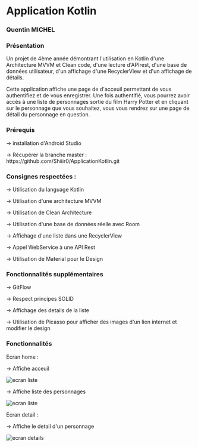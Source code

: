 # Application Kotlin


### Quentin MICHEL


### Présentation

<p> Un projet de 4ème année démontrant l'utilisation en Kotlin d'une Architecture MVVM et Clean code, d'une lecture d'APIrest, d'une base de données utilisateur, d'un affichage d'une RecyclerView et d'un affichage de détails. </p>
<p> Cette application affiche une page de d'acceuil permettant de vous authentifiez et de vous enregistrer. Une fois authentifié, vous pourrez avoir accès à une liste de personnages sortie du film Harry Potter et en cliquant sur le personnage que vous souhaitez, vous vous rendrez sur une page de détail du personnage en question.</p>

### Prérequis

<p> -> installation d'Android Studio</p>
<p> -> Récupérer la branche master : https://github.com/Shiiir0/ApplicationKotlin.git </p>

### Consignes respectées : 

<p> -> Utilisation du language Kotlin </p>
<p> -> Utilisation d'une architecture MVVM </p>
<p> -> Utilisation de Clean Architecture </p>
<p> -> Utilisation d'une base de données réelle avec Room </p>
<p> -> Affichage d'une liste dans une RecyclerView </p>
<p> -> Appel WebService à une API Rest </p>
<p> -> Utilisation de Material pour le Design </p>

### Fonctionnalités supplémentaires

<p> -> GitFlow </p>
<p> -> Respect principes SOLID </p>
<p> -> Affichage des details de la liste</p>
<p> -> Utilisation de Picasso pour afficher des images d'un lien internet et modifier le design </p>

### Fonctionnalités

<p> Ecran home : </p>

<p> -> Affiche acceuil </p>

<img src = "https://github.com/Shiiir0/ApplicationKotlin/tree/master/img_rd/ecran_acceuil.png" title = "ecran liste" alt = "ecran liste">

<p> -> Affiche liste des personnages </p>

<img src = "https://github.com/Shiiir0/ApplicationKotlin/tree/master/img_rd/ecran_liste.PNG" title = "ecran liste" alt = "ecran liste">

<p> Ecran detail : <p/>

<p> -> Affiche le detail d'un personnage </p>

<img src = "https://github.com/Shiiir0/ApplicationKotlin/tree/master/img_rd/ecran_details.PNG" title = "ecran details" alt = "ecran details">
